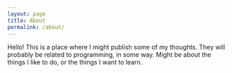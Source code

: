 ```yaml
---
layout: page
title: About
permalink: /about/
---
```


Hello! This is a place where I might publish some of my thoughts. They will probably be related to programming, in some way.
Might be about the things I like to do, or the things I want to learn.


<!-- This is the base Jekyll theme. You can find out more info about customizing your Jekyll theme, as well as basic Jekyll usage documentation at [jekyllrb.com](https://jekyllrb.com/)

You can find the source code for Minima at GitHub:
[jekyll][jekyll-organization] /
[minima](https://github.com/jekyll/minima)

You can find the source code for Jekyll at GitHub:
[jekyll][jekyll-organization] /
[jekyll](https://github.com/jekyll/jekyll)


[jekyll-organization]: https://github.com/jekyll -->
